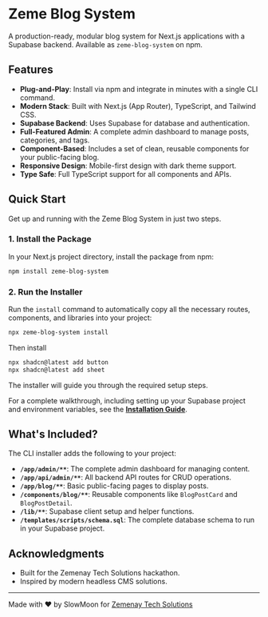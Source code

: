 # Zeme Blog System

A production-ready, modular blog system for Next.js applications with a Supabase backend. Available as `zeme-blog-system` on npm.

## Features

- **Plug-and-Play**: Install via npm and integrate in minutes with a single CLI command.
- **Modern Stack**: Built with Next.js (App Router), TypeScript, and Tailwind CSS.
- **Supabase Backend**: Uses Supabase for database and authentication.
- **Full-Featured Admin**: A complete admin dashboard to manage posts, categories, and tags.
- **Component-Based**: Includes a set of clean, reusable components for your public-facing blog.
- **Responsive Design**: Mobile-first design with dark theme support.
- **Type Safe**: Full TypeScript support for all components and APIs.

## Quick Start

Get up and running with the Zeme Blog System in just two steps.

### 1. Install the Package

In your Next.js project directory, install the package from npm:

```bash
npm install zeme-blog-system
```

### 2. Run the Installer

Run the `install` command to automatically copy all the necessary routes, components, and libraries into your project:

```bash
npx zeme-blog-system install
``` 
Then install
```bash
npx shadcn@latest add button
npx shadcn@latest add sheet
```

The installer will guide you through the required setup steps.

For a complete walkthrough, including setting up your Supabase project and environment variables, see the [**Installation Guide**](./INSTALL.md).

## What's Included?

The CLI installer adds the following to your project:

- **`/app/admin/**`**: The complete admin dashboard for managing content.
- **`/app/api/admin/**`**: All backend API routes for CRUD operations.
- **`/app/blog/**`**: Basic public-facing pages to display posts.
- **`/components/blog/**`**: Reusable components like `BlogPostCard` and `BlogPostDetail`.
- **`/lib/**`**: Supabase client setup and helper functions.
- **`/templates/scripts/schema.sql`**: The complete database schema to run in your Supabase project.

## Acknowledgments

- Built for the Zemenay Tech Solutions hackathon.
- Inspired by modern headless CMS solutions.

---

Made with ❤️ by SlowMoon for [Zemenay Tech Solutions](https://www.zemenaytech.com/)
